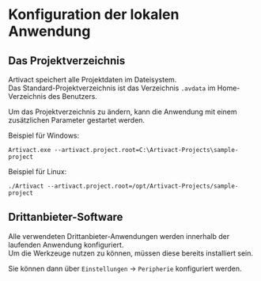 # Konfiguration der lokalen Anwendung

## Das Projektverzeichnis

Artivact speichert alle Projektdaten im Dateisystem.  
Das Standard-Projektverzeichnis ist das Verzeichnis ```.avdata``` im Home-Verzeichnis des Benutzers.

Um das Projektverzeichnis zu ändern, kann die Anwendung mit einem zusätzlichen Parameter gestartet werden.

Beispiel für Windows:

```
Artivact.exe --artivact.project.root=C:\Artivact-Projects\sample-project
```

Beispiel für Linux:

```
./Artivact --artivact.project.root=/opt/Artivact-Projects/sample-project
```

## Drittanbieter-Software

Alle verwendeten Drittanbieter-Anwendungen werden innerhalb der laufenden Anwendung konfiguriert.  
Um die Werkzeuge nutzen zu können, müssen diese bereits installiert sein.

Sie können dann über ``Einstellungen`` -> ``Peripherie`` konfiguriert werden.

